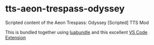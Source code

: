 # tts-aeon-trespass-odyssey
Scripted content of the Aeon Trespass: Odyssey [Scripted] TTS Mod

This is bundled together using [luabundle](https://github.com/Benjamin-Dobell/luabundle) and this excellent [VS Code Extension](https://github.com/rolandostar/tabletopsimulator-lua-vscode)
